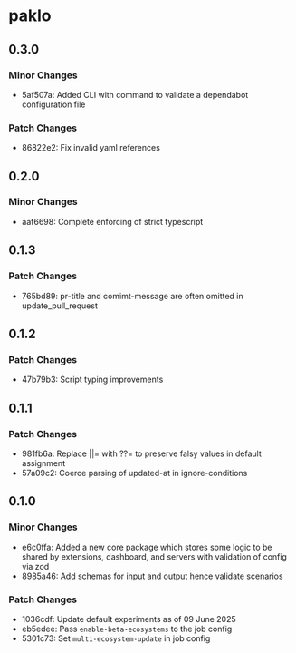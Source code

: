 # paklo

## 0.3.0

### Minor Changes

- 5af507a: Added CLI with command to validate a dependabot configuration file

### Patch Changes

- 86822e2: Fix invalid yaml references

## 0.2.0

### Minor Changes

- aaf6698: Complete enforcing of strict typescript

## 0.1.3

### Patch Changes

- 765bd89: pr-title and comimt-message are often omitted in update_pull_request

## 0.1.2

### Patch Changes

- 47b79b3: Script typing improvements

## 0.1.1

### Patch Changes

- 981fb6a: Replace ||= with ??= to preserve falsy values in default assignment
- 57a09c2: Coerce parsing of updated-at in ignore-conditions

## 0.1.0

### Minor Changes

- e6c0ffa: Added a new core package which stores some logic to be shared by extensions, dashboard, and servers with validation of config via zod
- 8985a46: Add schemas for input and output hence validate scenarios

### Patch Changes

- 1036cdf: Update default experiments as of 09 June 2025
- eb5edee: Pass `enable-beta-ecosystems` to the job config
- 5301c73: Set `multi-ecosystem-update` in job config
